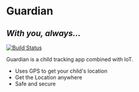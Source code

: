 # Guardian
## _With you, always..._


[![Build Status](https://travis-ci.org/joemccann/dillinger.svg?branch=master)](https://travis-ci.org/joemccann/dillinger)

Guardian is a child tracking app combined with IoT.

- Uses GPS to get your child's location
- Get the Location anywhere
- Safe and secure 


